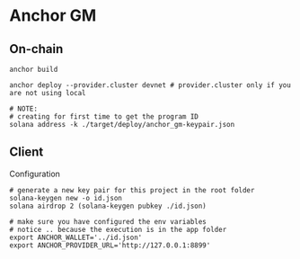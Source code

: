 # Anchor GM

## On-chain

    anchor build

    anchor deploy --provider.cluster devnet # provider.cluster only if you are not using local

    # NOTE:
    # creating for first time to get the program ID
    solana address -k ./target/deploy/anchor_gm-keypair.json

## Client

Configuration

    # generate a new key pair for this project in the root folder
    solana-keygen new -o id.json
    solana airdrop 2 (solana-keygen pubkey ./id.json)

    # make sure you have configured the env variables
    # notice .. because the execution is in the app folder
    export ANCHOR_WALLET='../id.json'
    export ANCHOR_PROVIDER_URL='http://127.0.0.1:8899'
